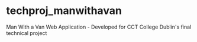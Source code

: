 # techproj_manwithavan
Man With a Van Web Application - Developed for CCT College Dublin's final technical project
